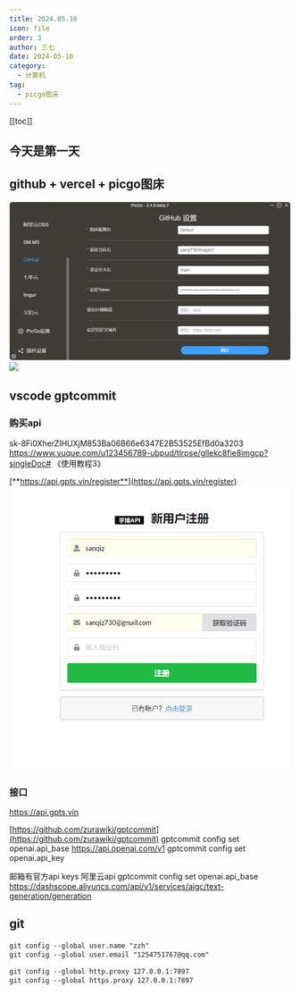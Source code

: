 ```yaml
---
title: 2024.05.16
icon: file
order: 3
author: 三七
date: 2024-05-16
category:
  - 计算机
tag:
  - picgo图床
---
```

[[toc]]

## 今天是第一天

## github + vercel + picgo图床
![](https://raw.githubusercontent.com/sanqi730/images1/main/202405161946184.png)
![](https://i.343700.xyz/202405161552359.jpg)

## vscode gptcommit
### 购买api
sk-8Fi0XherZIHUXjM853Ba06B66e6347E2B53525EfBd0a3203
https://www.yuque.com/u123456789-ubpud/tlrpse/gllekc8fie8imgcp?singleDoc# 《使用教程3》


[**https://api.gpts.vin/register**](https://api.gpts.vin/register)
![](https://raw.githubusercontent.com/sanqi730/images1/main/202405161949655.png)

### **接口**

https://api.gpts.vin

[https://github.com/zurawiki/gptcommit](https://github.com/zurawiki/gptcommit)
gptcommit config set openai.api_base https://api.openai.com/v1
gptcommit config set openai.api_key  	

邮箱有官方api keys
阿里云api
gptcommit config set openai.api_base https://dashscope.aliyuncs.com/api/v1/services/aigc/text-generation/generation


## git
```
git config --global user.name "zzh"
git config --global user.email "1254751767@qq.com"
```
```
git config --global http.proxy 127.0.0.1:7897
git config --global https.proxy 127.0.0.1:7897
```
